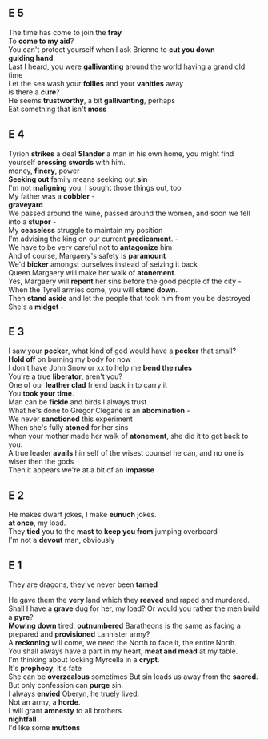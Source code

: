## E 5 
The time has come to join the **fray**  
To **come to my aid**?  
You can't protect yourself when I ask Brienne to **cut you down**  
**guiding hand**  
Last I heard, you were **gallivanting** around the world having a grand old time  
Let the sea wash your **follies** and your **vanities** away  
is there a **cure**?  
He seems **trustworthy**, a bit **gallivanting**, perhaps  
Eat something that isn't **moss**  


## E 4 
Tyrion **strikes** a deal
**Slander** a man in his own home, you might find yourself **crossing swords** with him.  
money, **finery**, power  
**Seeking out** family means seeking out **sin**  
I'm not **maligning** you, I sought those things out, too  
My father was a **cobbler** -  
**graveyard**  
We passed around the wine, passed around the women, and soon we fell into a **stupor** -  
My **ceaseless** struggle to maintain my position  
I'm advising the king on our current **predicament**. -  
We have to be very careful not to **antagonize** him  
And of course, Margaery's safety is **paramount**  
We'd **bicker** amongst ourselves instead of seizing it back  
Queen Margaery will make her walk of **atonement**.  
Yes, Margaery will **repent** her sins before the good people of the city -  
When the Tyrell armies come, you will **stand down**.  
Then **stand aside** and let the people that took him from you be destroyed  
She's a **midget** -  


## E 3  
I saw your **pecker**, what kind of god would have a **pecker** that small?  
**Hold off** on burning my body for now  
I don't have John Snow or xx to help me **bend the rules**  
You're a true **liberator**, aren't you?  
One of our **leather clad** friend back in to carry it  
You **took your time**.  
Man can be **fickle** and birds I always trust  
What he's done to Gregor Clegane is an **abomination** -  
We never **sanctioned** this experiment  
When she's fully **atoned** for her sins  
when your mother made her walk of **atonement**, she did it to get back to you.  
A true leader **avails** himself of the wisest counsel he can, and no one is wiser then the gods  
Then it appears we're at a bit of an **impasse**  


## E 2 
He makes dwarf jokes, I make **eunuch** jokes.  
**at once**, my load.  
They **tied** you to the **mast** to **keep you from** jumping overboard  
I'm not a **devout** man, obviously  

## E 1 
They are dragons, they've never been **tamed**  

He gave them the **very** land which they **reaved** and raped and murdered.  
Shall I have a **grave** dug for her, my load? Or would you rather the men build a **pyre**?   
**Mowing down** tired, **outnumbered** Baratheons is the same as facing a prepared and **provisioned** Lannister army?  
A **reckoning** will come, we need the North to face it, the entire North.    
You shall always have a part in my heart, **meat and mead** at my table.   
I'm thinking about locking Myrcella in a **crypt**.  
It's **prophecy**, it's fate  
She can be **overzealous** sometimes 
But sin leads us away from the **sacred**. But only confession can **purge** sin.  
I always **envied** Oberyn, he truely lived.    
Not an army, a **horde**.  
I will grant **amnesty** to all brothers  
**nightfall**  
I'd like some **muttons**  



